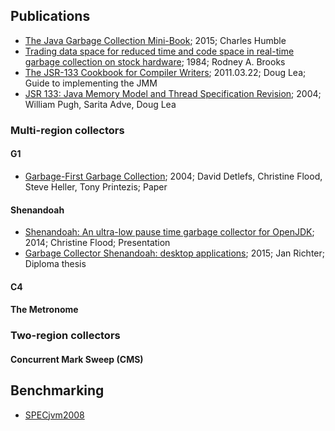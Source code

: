 ## Publications

* [The Java Garbage Collection Mini-Book](http://www.infoq.com/minibooks/java-garbage-collection); 2015; Charles Humble
* [Trading data space for reduced time and code space in real-time garbage collection on stock hardware](http://dl.acm.org/citation.cfm?id=802042); 1984; Rodney A. Brooks 
* [The JSR-133 Cookbook for Compiler Writers](http://gee.cs.oswego.edu/dl/jmm/cookbook.html); 2011.03.22; Doug Lea; Guide to implementing the JMM 
* [JSR 133: Java Memory Model and Thread Specification Revision](https://jcp.org/en/jsr/detail?id=133); 2004; William Pugh, Sarita Adve, Doug Lea

### Multi-region collectors
#### G1

* [Garbage-First Garbage Collection](https://www.dropbox.com/s/1q392h1wptnnmt9/Garbage-First%20Garbage%20Collection.pdf?dl=1); 2004; David Detlefs, Christine Flood, Steve Heller, Tony Printezis; Paper

#### Shenandoah

* [Shenandoah: An ultra-low pause time garbage collector for OpenJDK](https://www.dropbox.com/s/h7ojfzr27778yqd/CON5216_Flood-ShenandoahJavaOne.pdf?dl=1); 2014; Christine Flood; Presentation
* [Garbage Collector Shenandoah: desktop applications](https://www.dropbox.com/s/b64377xsoc6t1nw/Garbage%20Collector%20Shenandoah%20desktop%20applications.pdf?dl=0); 2015; Jan Richter; Diploma thesis

#### C4
#### The Metronome

### Two-region collectors
#### Concurrent Mark Sweep (CMS)

## Benchmarking

* [SPECjvm2008](https://www.spec.org/jvm2008/)